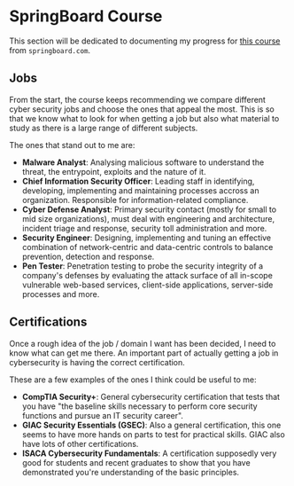 # SpringBoard Course

This section will be dedicated to documenting my progress for [this course](https://www.springboard.com/learning-paths/cybersecurity-foundations/learn/) from `springboard.com`.

## Jobs
From the start, the course keeps recommending we compare different cyber security jobs and choose the ones that appeal the most.
This is so that we know what to look for when getting a job but also what material to study as there is a large range of different subjects.

The ones that stand out to me are:
- **Malware Analyst**: Analysing malicious software to understand the threat, the entrypoint, exploits and the nature of it.
- **Chief Information Security Officer**: Leading staff in identifying, developing, implementing and maintaining processes accross an organization. Responsible for information-related compliance.
- **Cyber Defense Analyst**: Primary security contact (mostly for small to mid size organizations), must deal with engineering and architecture, incident triage and response, security toll administration and more.
- **Security Engineer**: Designing, implementing and tuning an effective combination of network-centric and data-centric controls to balance prevention, detection and response.
- **Pen Tester**: Penetration testing to probe the security integrity of a company's defenses by evaluating the attack surface of all in-scope vulnerable web-based services, client-side applications, server-side processes and more.

## Certifications
Once a rough idea of the job / domain I want has been decided, I need to know what can get me there.
An important part of actually getting a job in cybersecurity is having the correct certification.

These are a few examples of the ones I think could be useful to me:
- **CompTIA Security+**: General cybersecurity certification that tests that you have "the baseline skills necessary to perform core security functions and pursue an IT security career".
- **GIAC Security Essentials (GSEC)**: Also a general certification, this one seems to have more hands on parts to test for practical skills. GIAC also have lots of other certifications.
- **ISACA Cybersecurity Fundamentals**: A certification supposedly very good for students and recent graduates to show that you have demonstrated you're understanding of the basic principles.
